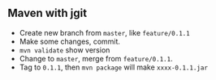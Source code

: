 ## Maven with jgit

- Create new branch from `master`, like `feature/0.1.1`
- Make some changes, commit.
- `mvn validate` show version
- Change to `master`, merge from `feature/0.1.1`.
- Tag to `0.1.1`, then `mvn package` will make `xxxx-0.1.1.jar`